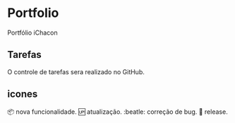 # Portfolio
Portfólio iChacon

## Tarefas 
O controle de tarefas sera realizado no GitHub.

## icones 
:package: nova funcionalidade.
:up: atualização.
:beatle: correção de bug.
:checkered_flag: release.

